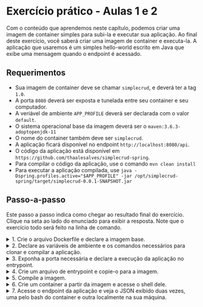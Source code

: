 # Exercício prático - Aulas 1 e 2

Com o conteúdo que aprendemos neste capítulo, podemos criar uma imagem de container simples para subi-la e executar sua aplicação. Ao final deste exercício, você saberá criar uma imagem de container e executa-la. A aplicação que usaremos é um simples hello-world escrito em Java que exibe uma mensagem quando o endpoint é acessado.

## Requerimentos
- Sua imagem de container deve se chamar `simplecrud`, e deverá ter a tag `1.0`.
- A porta `8080` deverá ser exposta e tunelada entre seu container e seu computador.
- A veriável de ambiente `APP_PROFILE` deverá ser declarada com o valor `default`.
- O sistema operacional base da imagem deverá ser o `maven:3.6.3-adoptopenjdk-11`
- O nome do container também deve ser `simplecrud`.
- A aplicação ficará disponível no endpoint `http://localhost:8080/api`.
- O código da aplicação está disponível em `https://github.com/thaalesalves/simplecrud-spring`.
- Para compilar o código da aplicação, use o comando `mvn clean install`
- Para executar a aplicação compilada, use `java -Dspring.profiles.active="$APP_PROFILE" -jar /opt/simplecrud-spring/target/simplecrud-0.0.1-SNAPSHOT.jar`

## Passo-a-passo
Este passo a passo indica como chegar ao resultado final do exercício. Clique na seta ao lado do enunciado para exibir a resposta. Note que o exercício todo será feito na linha de comando.

<details> 
  <summary>1. Crie o arquivo Dockerfile e declare a imagem base.</summary>
   
```bash
mkdir -p /pasta/de/trabalho/exercicio1/scripts
cd /pasta/de/trabalho/exercicio1
touch Dockerfile
```

Abra o Dockerfile com seu editor de texto favorito. O conteúdo do seu Dockerfile deverá ser o seguinte.

```Dockerfile
FROM docker.io/maven:3.6.3-adoptopenjdk-11
```

</details>

<details> 
  <summary>2. Declare as variáveis de ambiente e os comandos necessários para clonar e compilar a aplicação.</summary>
  
```Dockerfile
ENV APP_PROFILE="default"

COPY [ "scripts/entrypoint.sh", "/entrypoint.sh" ]

RUN apt update -y
RUN apt install -y git
RUN git clone https://github.com/thaalesalves/simplecrud-spring /opt/simplecrud

WORKDIR /opt/simplecrud

RUN mvn clean install
```

</details>

<details> 
  <summary>3. Exponha a porta necessária e declare a execução da aplicação no entrypoint.</summary>

```Dockerfile
EXPOSE 8080
ENTRYPOINT [ "sh", "/entrypoint.sh" ]
```

</details>

<details> 
  <summary>4. Crie um arquivo de entrypoint e copie-o para a imagem.</summary>
  
```bash
touch scripts/entrypoint.sh
```

Abra seu `entrypoint.sh` com seu editor de texto favorito.

```bash
#!/bin/bash

java -Dspring.profiles.active="$APP_PROFILE" -jar /opt/simplecrud/target/simplecrud-0.0.1-SNAPSHOT.jar 
```

</details>

<details> 
  <summary>5. Compile a imagem.</summary>
   
```bash
docker build -t simplecrud:1.0 .
```

</details>

<details> 
  <summary>6. Crie um container a partir da imagem e acesse o shell dele.</summary>
   
```bash
# Criando um container
docker run -d --name simplecrud -p 8080:8080 simplecrud:1.0

# Para acessar o bash do container
docker exec -it simplecrud bash
```

</details>

<details> 
  <summary>7. Acesse o endpoint da aplicação e veja o JSON exibido duas vezes, uma pelo bash do container e outra localmente na sua máquina.</summary>

```bash
# Execute o curl duas vezes:
curl localhost:8080/api
```

</details>
